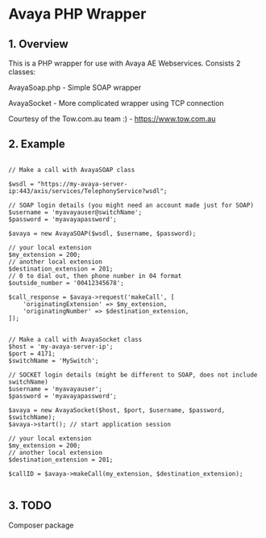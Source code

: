 # Avaya PHP Wrapper

## 1. Overview

This is a PHP wrapper for use with Avaya AE Webservices. Consists 2 classes:

AvayaSoap.php - Simple SOAP wrapper

AvayaSocket - More complicated wrapper using TCP connection

Courtesy of the Tow.com.au team :) - https://www.tow.com.au

## 2. Example

```

// Make a call with AvayaSOAP class

$wsdl = "https://my-avaya-server-ip:443/axis/services/TelephonyService?wsdl";

// SOAP login details (you might need an account made just for SOAP)
$username = 'myavayauser@switchName';
$password = 'myavayapassword';

$avaya = new AvayaSOAP($wsdl, $username, $password);

// your local extension
$my_extension = 200;
// another local extension
$destination_extension = 201;
// 0 to dial out, then phone number in 04 format
$outside_number = '00412345678';

$call_response = $avaya->request('makeCall', [
	'originatingExtension' => $my_extension,
	'originatingNumber' => $destination_extension,
]);


// Make a call with AvayaSocket class
$host = 'my-avaya-server-ip';
$port = 4171;
$switchName = 'MySwitch';

// SOCKET login details (might be different to SOAP, does not include switchName)
$username = 'myavayauser';
$password = 'myavayapassword';

$avaya = new AvayaSocket($host, $port, $username, $password, $switchName);
$avaya->start(); // start application session

// your local extension
$my_extension = 200;
// another local extension
$destination_extension = 201;

$callID = $avaya->makeCall(my_extension, $destination_extension);


```

## 3. TODO

Composer package